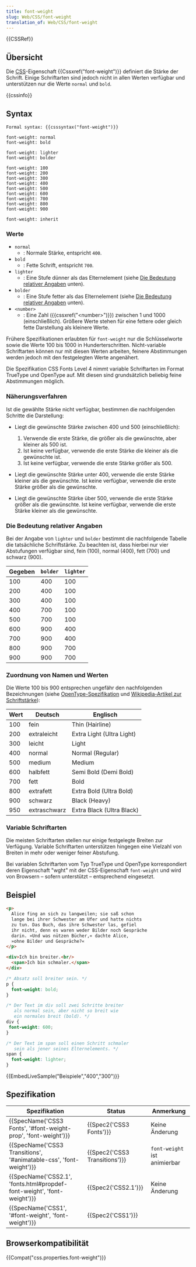 ```yaml
---
title: font-weight
slug: Web/CSS/font-weight
translation_of: Web/CSS/font-weight
---
```

{{CSSRef}}

## Übersicht

Die [CSS](/de/docs/CSS "CSS")-Eigenschaft {{Cssxref("font-weight")}} definiert die Stärke der Schrift. Einige Schriftarten sind jedoch nicht in allen Werten verfügbar und unterstützen nur die Werte `normal` und `bold`.

{{cssinfo}}

## Syntax

    Formal syntax: {{csssyntax("font-weight")}}

<!---->

    font-weight: normal
    font-weight: bold

    font-weight: lighter
    font-weight: bolder

    font-weight: 100
    font-weight: 200
    font-weight: 300
    font-weight: 400
    font-weight: 500
    font-weight: 600
    font-weight: 700
    font-weight: 800
    font-weight: 900

    font-weight: inherit

### Werte

- `normal`
  - : Normale Stärke, entspricht `400`.
- `bold`
  - : Fette Schrift, entspricht `700`.
- `lighter`
  - : Eine Stufe dünner als das Elternelement (siehe [Die Bedeutung relativer Angaben](#relative_angaben) unten).
- `bolder`
  - : Eine Stufe fetter als das Elternelement (siehe [Die Bedeutung relativer Angaben](#relative_angaben) unten).
- `<number>`
  - : Eine Zahl ({{cssxref("&lt;number&gt;")}}) zwischen 1 und 1000 (einschließlich). Größere Werte stehen für eine fettere oder gleich fette Darstellung als kleinere Werte.

Frühere Spezifikationen erlaubten für `font-weight` nur die Schlüsselworte sowie die Werte 100 bis 1000 in Hunderterschritten. Nicht-variable Schriftarten können nur mit diesen Werten arbeiten, feinere Abstimmungen werden jedoch mit den festgelegten Werte angenähert.

Die Spezifikation CSS Fonts Level 4 nimmt variable Schriftarten im Format TrueType und OpenType auf. Mit diesen sind grundsätzlich beliebig feine Abstimmungen möglich.

### Näherungsverfahren

Ist die gewählte Stärke nicht verfügbar, bestimmen die nachfolgenden Schritte die Darstellung:

- Liegt die gewünschte Stärke zwischen 400 und 500 (einschließlich):

  1.  Verwende die erste Stärke, die größer als die gewünschte, aber kleiner als 500 ist.
  2.  Ist keine verfügbar, verwende die erste Stärke die kleiner als die gewünschte ist.
  3.  Ist keine verfügbar, verwende die erste Stärke größer als 500.

- Liegt die gewünschte Stärke unter 400, verwende die erste Stärke kleiner als die gewünschte. Ist keine verfügbar, verwende die erste Stärke größer als die gewünschte.
- Liegt die gewünschte Stärke über 500, verwende die erste Stärke größer als die gewünschte. Ist keine verfügbar, verwende die erste Stärke kleiner als die gewünschte.

### Die Bedeutung relativer Angaben

Bei der Angabe von `lighter` und `bolder` bestimmt die nachfolgende Tabelle die tatsächliche Schriftstärke. Zu beachten ist, dass hierbei nur vier Abstufungen verfügbar sind, fein (100), normal (400), fett (700) und schwarz (900).

| Gegeben | `bolder` | `lighter` |
| ------- | -------- | --------- |
| 100     | 400      | 100       |
| 200     | 400      | 100       |
| 300     | 400      | 100       |
| 400     | 700      | 100       |
| 500     | 700      | 100       |
| 600     | 900      | 400       |
| 700     | 900      | 400       |
| 800     | 900      | 700       |
| 900     | 900      | 700       |

### Zuordnung von Namen und Werten

Die Werte 100 bis 900 entsprechen ungefähr den nachfolgenden Bezeichnungen (siehe [OpenType-Spezifikation](https://docs.microsoft.com/en-us/typography/opentype/spec/os2#usweightclass) und [Wikipedia-Artikel zur Schriftstärke](https://de.wikipedia.org/wiki/Schriftschnitt#Variation_der_Schriftst%C3%A4rke)):

| Wert | Deutsch      | Englisch                  |
| ---- | ------------ | ------------------------- |
| 100  | fein         | Thin (Hairline)           |
| 200  | extraleicht  | Extra Light (Ultra Light) |
| 300  | leicht       | Light                     |
| 400  | normal       | Normal (Regular)          |
| 500  | medium       | Medium                    |
| 600  | halbfett     | Semi Bold (Demi Bold)     |
| 700  | fett         | Bold                      |
| 800  | extrafett    | Extra Bold (Ultra Bold)   |
| 900  | schwarz      | Black (Heavy)             |
| 950  | extraschwarz | Extra Black (Ultra Black) |

### Variable Schriftarten

Die meisten Schriftarten stellen nur einige festgelegte Breiten zur Verfügung. Variable Schriftarten unterstützen hingegen eine Vielzahl von Breiten in mehr oder weniger feiner Abstufung.

Bei variablen Schriftarten vom Typ TrueType und OpenType korrespondiert deren Eigenschaft "wght" mit der CSS-Eigenschaft `font-weight` und wird von Browsern – sofern unterstützt – entsprechend eingesetzt.

## Beispiel

```html
<p>
  Alice fing an sich zu langweilen; sie saß schon
  lange bei ihrer Schwester am Ufer und hatte nichts
  zu tun. Das Buch, das ihre Schwester las, gefiel
  ihr nicht, denn es waren weder Bilder noch Gespräche
  darin. »Und was nützen Bücher,« dachte Alice,
  »ohne Bilder und Gespräche?«
</p>

<div>Ich bin breiter.<br/>
  <span>Ich bin schmaler.</span>
</div>
```

```css
/* Absatz soll breiter sein. */
p {
  font-weight: bold;
}

/* Der Text im div soll zwei Schritte breiter
   als normal sein, aber nicht so breit wie
   ein normales breit (bold). */
div {
 font-weight: 600;
}

/* Der Text im span soll einen Schritt schmaler
   sein als jener seines Elternelements. */
span {
  font-weight: lighter;
}
```

{{EmbedLiveSample("Beispiele","400","300")}}

## Spezifikation

| Spezifikation                                                                                    | Status                                   | Anmerkung                    |
| ------------------------------------------------------------------------------------------------ | ---------------------------------------- | ---------------------------- |
| {{SpecName('CSS3 Fonts', '#font-weight-prop', 'font-weight')}}             | {{Spec2('CSS3 Fonts')}}         | Keine Änderung               |
| {{SpecName('CSS3 Transitions', '#animatable-css', 'font-weight')}}         | {{Spec2('CSS3 Transitions')}} | `font-weight` ist animierbar |
| {{SpecName('CSS2.1', 'fonts.html#propdef-font-weight', 'font-weight')}} | {{Spec2('CSS2.1')}}                 | Keine Änderung               |
| {{SpecName('CSS1', '#font-weight', 'font-weight')}}                             | {{Spec2('CSS1')}}                 |                              |

## Browserkompatibilität

{{Compat("css.properties.font-weight")}}
